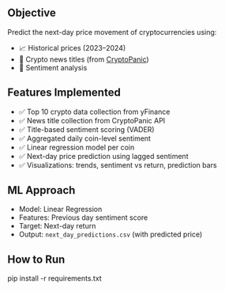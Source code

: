 ## Objective

Predict the next-day price movement of cryptocurrencies using:
- 📈 Historical prices (2023–2024)
- 📰 Crypto news titles (from [CryptoPanic](https://cryptopanic.com/))
- 💬 Sentiment analysis

## Features Implemented

- ✅ Top 10 crypto data collection from yFinance
- ✅ News title collection from CryptoPanic API
- ✅ Title-based sentiment scoring (VADER)
- ✅ Aggregated daily coin-level sentiment
- ✅ Linear regression model per coin
- ✅ Next-day price prediction using lagged sentiment
- ✅ Visualizations: trends, sentiment vs return, prediction bars

## ML Approach

- Model: Linear Regression
- Features: Previous day sentiment score
- Target: Next-day return
- Output: `next_day_predictions.csv` (with predicted price)

## How to Run

pip install -r requirements.txt
